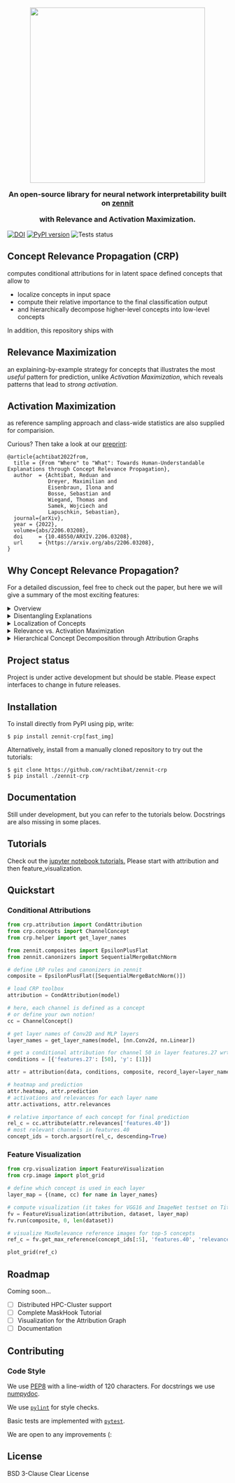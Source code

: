 <h3 align="center">
  <img src="images/crp_logo.png" width="400"/>

  An open-source library for neural network interpretability built on [zennit](https://github.com/chr5tphr/zennit) 

  with Relevance and Activation Maximization.
</h3>

[![DOI](https://zenodo.org/badge/501032479.svg)](https://zenodo.org/badge/latestdoi/501032479)
[![PyPI version](https://badge.fury.io/py/zennit-crp.svg)](https://badge.fury.io/py/zennit-crp)
![Tests status](https://img.shields.io/badge/tests-passing-brightgreen)

## **Concept Relevance Propagation (CRP)**
computes conditional attributions for in latent space defined concepts that allow to
- localize concepts in input space
- compute their relative importance to the final classification output
- and hierarchically decompose higher-level concepts into low-level concepts

In addition, this repository ships with

## **Relevance Maximization**

an explaining-by-example strategy for concepts that illustrates the most <em>useful</em> pattern for prediction, unlike _Activation Maximization_, which reveals patterns that lead to _strong activation_.

## **Activation Maximization**
as reference sampling approach and class-wide statistics are also supplied for comparision.

Curious? Then take a look at our [preprint](https://arxiv.org/abs/2206.03208):

```
@article{achtibat2022from,
  title = {From "Where" to "What": Towards Human-Understandable Explanations through Concept Relevance Propagation},
  author  = {Achtibat, Reduan and
             Dreyer, Maximilian and
             Eisenbraun, Ilona and
             Bosse, Sebastian and
             Wiegand, Thomas and
             Samek, Wojciech and
             Lapuschkin, Sebastian},
  journal={arXiv},
  year = {2022},
  volume={abs/2206.03208},
  doi     = {10.48550/ARXIV.2206.03208},
  url     = {https://arxiv.org/abs/2206.03208},
}

```

## Why Concept Relevance Propagation?

For a detailed discussion, feel free to check out the paper, but here we will give a summary of the most exciting features:

<details>
  <summary>Overview</summary>
CRP applied on three age range predictions given different input samples from the Adience dataset
for age and gender estimation.

![text](images/overview.png "Title")

**(Left):** Traditional heatmaps are rather
uninformative despite being class-specific.
Here, heatmaps only hint at the locations of relevant body parts, but what feature(s) in particular the model has recognized in those regions remains open for interpretation by the stakeholder, which, depending on the domain, may prove to be highly ambiguous. In this case, they indicate that the model seems to focus on the eye region during inference in all cases.

**(Rightmost):** Intermediate features encoded by the model in general
can be investigated using global XAI (Activation or Relevance Maximization). Choosing a particular layer, individual channels can be
assigned concepts. However, during
inference, global XAI alone does not inform which features are recognized, used and combined
by the model in per-sample inference.

**(Center):** By combining local and global XAI, _glocal_ XAI is able to assign (relevance) attribution scores to individual neuron(-group)s. This tells, which concepts have been involved in a particular prediction. Further, concept-conditional heatmaps can be computed, indicating where a recognized concept identified as relevant has its origin in a sample’s input space. Vice versa, choosing a specific region in input space, the local relevance attribution, responsible concepts can be traced
back. Lastly, peripheral information can be masked out of the shown reference examples using
conditionally computed heatmap attributions for further focusing the feature visualization on the
concept’s defining parts, which increases interpretability and clarity:

Concentrating on the eye region, we immediately recognize that the topmost sample has been predicted into age group (3-7)
due to the sample’s large irides and round eyes, while the middle sample is predicted as (25-32), as
more of the sclera is visible and eyebrows are more ostensible. For the bottom sample the model
has predicted class (60+) based on its recognition of heavy wrinkles around the eyes and on the
eyelids, and pronounced tear sacs next to a large knobby nose.

</details>

<details>
  <summary>Disentangling Explanations</summary>

<img src="images/disentangling.png"/>

Target concept “dog” is described by a combination of lower-level concepts such as “snout”, “eye” and “fur”. CRP heatmaps regarding individual concepts, and their contribution to the prediction of “dog”, can be generated by applying masks to filter-channels in the backward pass. Global (in the context of an input sample) relevance of a concept wrt. to the explained prediction can thus not only be measured in latent space, but also precisely visualized, localized and measured in input space. The concept-conditional computation reveals the relatively high importance of the spatially distributed “fur” feature for the prediction of “dog”, compared to the feature “eye”.

</details>

<details>
  <summary>Localization of Concepts</summary>

<img src="images/local.png" width=300/>

CRP applied in combination with local aggregation of relevance scores over regions $I_1$ and $I_2$ in order to locally assess conceptual importance and localize concepts involved in inference.

</details>

<details>
  <summary>Relevance vs. Activation Maximization</summary>

Activation- and relevance-based sample selection.

![text](images/relevance_maximization.png "Title")

**a)** Activation scores only measure
the stimulation of a latent filter without considering its role and impact during inference. Relevance scores are contextual to distinct model outputs and describe how features
are utilized in a DNN’s prediction of a specific class.

**b)** As a result, samples selected
based on Activation Maximization only represent maximized latent neuron activation, while
samples based on Relevance Maximization represent features which are actually useful and
representative for solving a prediction task.

_(A) ActMax identifies a concept that encodes for white strokes. RelMax, however, shows that this concept is not simply used to find white strokes, but white characters!_

**c)** Assume we wish to find representative examples for features $x_1$
and $x_2$. Even though a sample leads to a high activation score in a given layer and neuron (group) — here $x_1$ and $x_2$ — it does not necessarily result in high relevance or contribution to inference: The feature transformation $w$ of a linear layer with inputs $x_1$ and $x_2$, which is followed by a ReLU non-linearity, is shown. Here, samples from the blue cluster of feature activations lead to high activation values for both features $x_1$ and $x_2$, and would be selected by ActMax, but receive zero relevance, as they lead to an inactive neuron output after the ReLU, and are thus of no value to following layers. That is, even though
the given samples activate features $x_1$ and $x_2$ maximally strong, they can not contribute
meaningfully to the prediction process through the context determined by $w$. Thus, samples
selected as representative via activation might not be representative to the overall decision
process of the model. Representative examples selected based on relevance, however, are
guaranteed to play an important role in the model’s decision process.

**d):** Correlation analyses are shown for an intermediate ResNet layer’s channel and neuron. Neurons that are on average highly activated are not, in general, also highly relevant, as a correlation coeﬀicient of $c = 0.111$ shows, since a specific combination of activation magnitudes is important for neurons to be representative in a larger model context.

</details>

<details>
  <summary>Hierarchical Concept Decomposition through Attribution Graphs</summary>

Decomposing a high-level concept into its lower-level concepts.

<img src="images/hierarchical.png" width=400/>

Given an interesting concept encoded by channel j in layer l, relevance quantities computed during a CRP backward pass can then be utilized to identify how its relevance distributes across lower layer channels (here shown side-by-side in an exploded view).

</details>

## Project status

Project is under active development but should be stable. Please expect interfaces to change in future releases.

## Installation

To install directly from PyPI using pip, write:

```shell
$ pip install zennit-crp[fast_img]
```

Alternatively, install from a manually cloned repository to try out the tutorials:

```shell
$ git clone https://github.com/rachtibat/zennit-crp
$ pip install ./zennit-crp
```

## Documentation

Still under development, but you can refer to the tutorials below.
Docstrings are also missing in some places.

## Tutorials

Check out the [jupyter notebook tutorials.](https://github.com/rachtibat/zennit-crp/tree/master/tutorials) Please start with attribution and then feature_visualization.

## Quickstart

### Conditional Attributions

```python
from crp.attribution import CondAttribution
from crp.concepts import ChannelConcept
from crp.helper import get_layer_names

from zennit.composites import EpsilonPlusFlat
from zennit.canonizers import SequentialMergeBatchNorm

# define LRP rules and canonizers in zennit
composite = EpsilonPlusFlat([SequentialMergeBatchNorm()])

# load CRP toolbox
attribution = CondAttribution(model)

# here, each channel is defined as a concept
# or define your own notion!
cc = ChannelConcept()

# get layer names of Conv2D and MLP layers
layer_names = get_layer_names(model, [nn.Conv2d, nn.Linear])

# get a conditional attribution for channel 50 in layer features.27 wrt. output 1
conditions = [{'features.27': [50], 'y': [1]}]

attr = attribution(data, conditions, composite, record_layer=layer_names)

# heatmap and prediction
attr.heatmap, attr.prediction
# activations and relevances for each layer name
attr.activations, attr.relevances

# relative importance of each concept for final prediction
rel_c = cc.attribute(attr.relevances['features.40'])
# most relevant channels in features.40
concept_ids = torch.argsort(rel_c, descending=True)
```

### Feature Visualization

```python
from crp.visualization import FeatureVisualization
from crp.image import plot_grid

# define which concept is used in each layer
layer_map = {(name, cc) for name in layer_names}

# compute visualization (it takes for VGG16 and ImageNet testset on Titan RTX 30 min)
fv = FeatureVisualization(attribution, dataset, layer_map)
fv.run(composite, 0, len(dataset))

# visualize MaxRelevance reference images for top-5 concepts
ref_c = fv.get_max_reference(concept_ids[:5], 'features.40', 'relevance', composite=composite)

plot_grid(ref_c)
```

## Roadmap

Coming soon...

- [ ] Distributed HPC-Cluster support
- [ ] Complete MaskHook Tutorial
- [ ] Visualization for the Attribution Graph
- [ ] Documentation

## Contributing

### Code Style

We use [PEP8](https://www.python.org/dev/peps/pep-0008) with a line-width of 120 characters. For
docstrings we use [numpydoc](https://numpydoc.readthedocs.io/en/latest/format.html).

We use [`pylint`](https://pypi.org/project/pylint/) for style checks.

Basic tests are implemented with [`pytest`](https://docs.pytest.org/).

We are open to any improvements (:

## License

BSD 3-Clause Clear License
